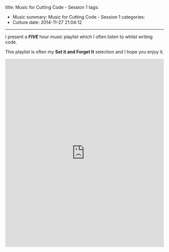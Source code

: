 title: Music for Cutting Code - Session 1
tags:
  - Music
summary: Music for Cutting Code - Session 1
categories:
  - Culture
date: 2014-11-27 21:04:12
---

I present a ***FIVE*** hour music playlist which I often listen to whilst writing code.
 
This playlist is often my **Set it and Forget It** selection and I hope you enjoy it.


<iframe class="playlist1"  width="100%" height="600" scrolling="no" frameborder="no" src="https://w.soundcloud.com/player/?url=https%3A//api.soundcloud.com/playlists/45676263&amp;auto_play=false&amp;hide_related=false&amp;show_comments=true&amp;show_user=true&amp;show_reposts=false&amp;visual=true"></iframe>
